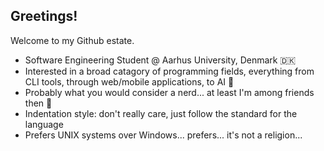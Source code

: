 ## Greetings!
Welcome to my Github estate.

- Software Engineering Student @ Aarhus University, Denmark 🇩🇰
- Interested in a broad catagory of programming fields, everything from CLI tools, through web/mobile applications, to AI 🤖
- Probably what you would consider a nerd... at least I'm among friends then 🖖
- Indentation style: don't really care, just follow the standard for the language 
- Prefers UNIX systems over Windows... prefers... it's not a religion...
